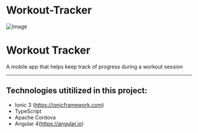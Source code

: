 # Workout-Tracker

![Image](https://bendyworks.com/assets/images/blog/2017-07-25-building-dynamic-forms-in-ionic-2-2ed06317.png
)

# Workout Tracker 

A mobile app that helps keep track of progress during a workout session 

------------------------------------------------------------------------------------------------------------------------------  

## Technologies utitilized in this project:
- Ionic 3 (https://ionicframework.com)
- TypeScript
- Apache Cordova 
- Angular 4(https://angular.io)
